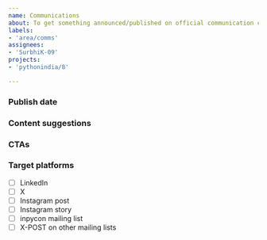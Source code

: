 ```yaml
---
name: Communications
about: To get something announced/published on official communication channels
labels:
- 'area/comms'
assignees:
- 'SurbhiK-09'
projects:
- 'pythonindia/8'

---
```


### Publish date
<!-- Preferred date and time for the communication to go out -->

### Content suggestions
<!-- Specify any suggestions you might have for this particular communication, it can be specific points the content must have -->

### CTAs
<!-- Call to Action. Share links which you expect reader to visit or action the reader should take, if any -->

### Target platforms
<!-- Remove the target platforms which don't apply for your announcement/communication -->
- [ ] LinkedIn
- [ ] X
- [ ] Instagram post
- [ ] Instagram story
- [ ] inpycon mailing list
- [ ] X-POST on other mailing lists
